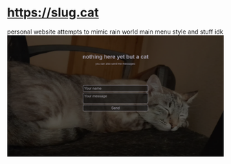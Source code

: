 # https://slug.cat

personal website attempts to mimic rain world main menu style and stuff idk
![](./readme_screenshot.png)